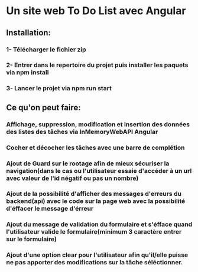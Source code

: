 # Un site web To Do List avec Angular

## Installation:

### 1- Télécharger le fichier zip

### 2- Entrer dans le repertoire du projet puis installer les paquets via npm install 

### 3- Lancer le projet via npm run start

## Ce qu'on peut faire:

### Affichage, suppression, modification et insertion des données des listes des tâches via InMemoryWebAPI Angular

### Cocher et décocher les tâches avec une barre de complétion

### Ajout de Guard sur le rootage afin de mieux sécuriser la navigation(dans le cas ou l'utilisateur essaie d'accéder à un url avec valeur de l'id négatif ou pas un nombre)

### Ajout de la possibilité d'afficher des messages d'erreurs du backend(api) avec le code sur la page web avec la possibilité d'éffacer le message d'érreur

### Ajout du message de validation du formulaire et s'éfface quand l'utilisateur valide le formulaire(minimum 3 caractère entrer sur le formulaire)

### Ajout d'une option clear pour l'utilisateur afin qu'il/elle puisse ne pas apporter des modifications sur la tâche séléctionner.



